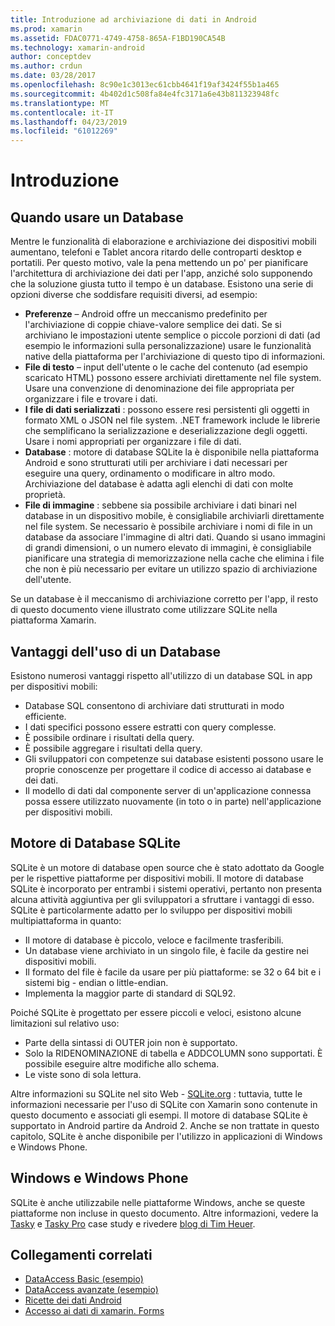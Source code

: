 ```yaml
---
title: Introduzione ad archiviazione di dati in Android
ms.prod: xamarin
ms.assetid: FDAC0771-4749-4758-865A-F1BD190CA54B
ms.technology: xamarin-android
author: conceptdev
ms.author: crdun
ms.date: 03/28/2017
ms.openlocfilehash: 8c90e1c3013ec61cbb4641f19af3424f55b1a465
ms.sourcegitcommit: 4b402d1c508fa84e4fc3171a6e43b811323948fc
ms.translationtype: MT
ms.contentlocale: it-IT
ms.lasthandoff: 04/23/2019
ms.locfileid: "61012269"
---
```

# <a name="introduction"></a>Introduzione

## <a name="when-to-use-a-database"></a>Quando usare un Database

Mentre le funzionalità di elaborazione e archiviazione dei dispositivi mobili aumentano, telefoni e Tablet ancora ritardo delle controparti desktop e portatili. Per questo motivo, vale la pena mettendo un po' per pianificare l'architettura di archiviazione dei dati per l'app, anziché solo supponendo che la soluzione giusta tutto il tempo è un database. Esistono una serie di opzioni diverse che soddisfare requisiti diversi, ad esempio:

-  **Preferenze** – Android offre un meccanismo predefinito per l'archiviazione di coppie chiave-valore semplice dei dati. Se si archiviano le impostazioni utente semplice o piccole porzioni di dati (ad esempio le informazioni sulla personalizzazione) usare le funzionalità native della piattaforma per l'archiviazione di questo tipo di informazioni.
-  **File di testo** – input dell'utente o le cache del contenuto (ad esempio scaricato HTML) possono essere archiviati direttamente nel file system. Usare una convenzione di denominazione dei file appropriata per organizzare i file e trovare i dati.
-  **I file di dati serializzati** : possono essere resi persistenti gli oggetti in formato XML o JSON nel file system. .NET framework include le librerie che semplificano la serializzazione e deserializzazione degli oggetti. Usare i nomi appropriati per organizzare i file di dati.
-  **Database** : motore di database SQLite la è disponibile nella piattaforma Android e sono strutturati utili per archiviare i dati necessari per eseguire una query, ordinamento o modificare in altro modo. Archiviazione del database è adatta agli elenchi di dati con molte proprietà.
-  **File di immagine** : sebbene sia possibile archiviare i dati binari nel database in un dispositivo mobile, è consigliabile archiviarli direttamente nel file system. Se necessario è possibile archiviare i nomi di file in un database da associare l'immagine di altri dati. Quando si usano immagini di grandi dimensioni, o un numero elevato di immagini, è consigliabile pianificare una strategia di memorizzazione nella cache che elimina i file che non è più necessario per evitare un utilizzo spazio di archiviazione dell'utente.

Se un database è il meccanismo di archiviazione corretto per l'app, il resto di questo documento viene illustrato come utilizzare SQLite nella piattaforma Xamarin.

## <a name="advantages-of-using-a-database"></a>Vantaggi dell'uso di un Database

Esistono numerosi vantaggi rispetto all'utilizzo di un database SQL in app per dispositivi mobili:

-  Database SQL consentono di archiviare dati strutturati in modo efficiente.
-  I dati specifici possono essere estratti con query complesse.
-  È possibile ordinare i risultati della query.
-  È possibile aggregare i risultati della query.
-  Gli sviluppatori con competenze sui database esistenti possono usare le proprie conoscenze per progettare il codice di accesso ai database e dei dati.
-  Il modello di dati dal componente server di un'applicazione connessa possa essere utilizzato nuovamente (in toto o in parte) nell'applicazione per dispositivi mobili.


## <a name="sqlite-database-engine"></a>Motore di Database SQLite

SQLite è un motore di database open source che è stato adottato da Google per le rispettive piattaforme per dispositivi mobili. Il motore di database SQLite è incorporato per entrambi i sistemi operativi, pertanto non presenta alcuna attività aggiuntiva per gli sviluppatori a sfruttare i vantaggi di esso. SQLite è particolarmente adatto per lo sviluppo per dispositivi mobili multipiattaforma in quanto:

-  Il motore di database è piccolo, veloce e facilmente trasferibili.
-  Un database viene archiviato in un singolo file, è facile da gestire nei dispositivi mobili.
-  Il formato del file è facile da usare per più piattaforme: se 32 o 64 bit e i sistemi big - endian o little-endian.
-  Implementa la maggior parte di standard di SQL92.


Poiché SQLite è progettato per essere piccoli e veloci, esistono alcune limitazioni sul relativo uso:

-  Parte della sintassi di OUTER join non è supportato.
-  Solo la RIDENOMINAZIONE di tabella e ADDCOLUMN sono supportati. È possibile eseguire altre modifiche allo schema.
-  Le viste sono di sola lettura.


Altre informazioni su SQLite nel sito Web - [SQLite.org](http://SQLite.org) : tuttavia, tutte le informazioni necessarie per l'uso di SQLite con Xamarin sono contenute in questo documento e associati gli esempi. Il motore di database SQLite è supportato in Android partire da Android 2.
Anche se non trattate in questo capitolo, SQLite è anche disponibile per l'utilizzo in applicazioni di Windows e Windows Phone.

## <a name="windows-and-windows-phone"></a>Windows e Windows Phone

SQLite è anche utilizzabile nelle piattaforme Windows, anche se queste piattaforme non incluse in questo documento.
Altre informazioni, vedere la [Tasky](~/cross-platform/app-fundamentals/building-cross-platform-applications/case-study-tasky.md) e [Tasky Pro](~/cross-platform/app-fundamentals/building-cross-platform-applications/case-study-tasky.md) case study e rivedere [blog di Tim Heuer](http://timheuer.com/blog/archive/2012/06/28/seeding-your-metro-style-app-with-sqlite-database.aspx).


## <a name="related-links"></a>Collegamenti correlati

- [DataAccess Basic (esempio)](https://github.com/xamarin/mobile-samples/tree/master/DataAccess/Basic)
- [DataAccess avanzate (esempio)](https://github.com/xamarin/mobile-samples/tree/master/DataAccess/Advanced)
- [Ricette dei dati Android](https://github.com/xamarin/recipes/tree/master/Recipes/android/data)
- [Accesso ai dati di xamarin. Forms](~/xamarin-forms/app-fundamentals/databases.md)
